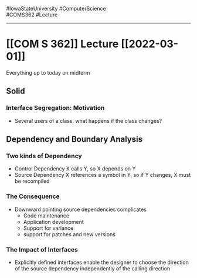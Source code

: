 #IowaStateUniversity
#ComputerScience  
#COMS362
#Lecture

---

# [[COM S 362]] Lecture [[2022-03-01]]

Everything up to today on midterm

## Solid 

### Interface Segregation: Motivation 

- Several users of a class.  what happens if the class changes? 


## Dependency and Boundary Analysis

### Two kinds of Dependency 
- Control Dependency
	X calls Y, so X depends on Y 
- Source Dependency 
	X references a symbol in Y, so if Y changes, X must be recompiled 

### The Consequence 

- Downward pointing source dependencies complicates
	- Code maintenance 
	- Application development 
	- Support for variance 
	- support for patches and new versions 

### The Impact of Interfaces 
- Explicitly defined interfaces enable the designer to choose the direction of the source dependency independently of the calling direction 

 